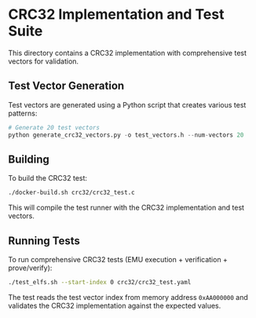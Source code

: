 # CRC32 Implementation and Test Suite

This directory contains a CRC32 implementation with comprehensive test vectors for validation.

## Test Vector Generation

Test vectors are generated using a Python script that creates various test patterns:

```python
# Generate 20 test vectors
python generate_crc32_vectors.py -o test_vectors.h --num-vectors 20
```

## Building

To build the CRC32 test:

```bash
./docker-build.sh crc32/crc32_test.c
```

This will compile the test runner with the CRC32 implementation and test vectors.

## Running Tests

To run comprehensive CRC32 tests (EMU execution + verification + prove/verify):

```bash
./test_elfs.sh --start-index 0 crc32/crc32_test.yaml
```

The test reads the test vector index from memory address `0xAA000000` and validates the CRC32 implementation against the expected values.